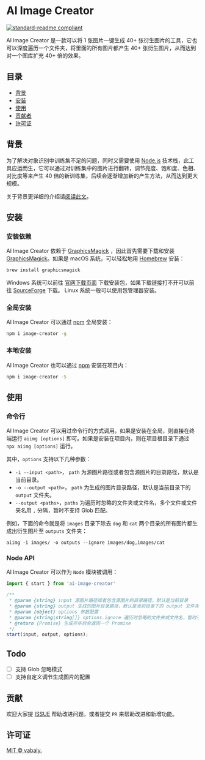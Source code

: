# AI Image Creator

[![standard-readme compliant](https://img.shields.io/badge/readme%20style-standard-brightgreen.svg?style=flat-square)](https://github.com/RichardLitt/standard-readme)

AI Image Creator 是一款可以将 1 张图片一键生成 40+ 张衍生图片的工具，它也可以深度遍历一个文件夹，将里面的所有图片都产生 40+ 张衍生图片，从而达到对一个图库扩充 40+ 倍的效果。

## 目录

- [背景](#背景)
- [安装](#安装)
- [使用](#使用)
- [贡献者](#贡献者)
- [许可证](#许可证)

## 背景

为了解决对象识别中训练集不足的问题，同时又需要使用 [Node.js](https://nodejs.org) 技术栈，此工具应运而生，它可以通过对训练集中的图片进行翻转，调节亮度、饱和度、色相、对比度等来产生 40 倍的新训练集，后续会逐渐增加新的产生方法，从而达到更大规模。

关于背景更详细的介绍请[阅读此文](https://github.com/vabaly/blog/issues/2)。

## 安装

### 安装依赖

AI Image Creator 依赖于 [GraphicsMagick](http://www.graphicsmagick.org/) ，因此首先需要下载和安装 [GraphicsMagick](http://www.graphicsmagick.org/)。如果是 macOS 系统，可以轻松地用 [Homebrew](http://mxcl.github.io/homebrew/) 安装：

```sh
brew install graphicsmagick
```

Windows 系统可以前往 [官网下载页面](http://www.graphicsmagick.org/download.html) 下载安装包，如果下载链接打不开可以前往 [SourceForge](https://sourceforge.net/projects/graphicsmagick/files/) 下载。 Linux 系统一般可以使用包管理器安装。

### 全局安装

AI Image Creator 可以通过 [npm](https://www.npmjs.com/) 全局安装：

```sh
npm i image-creator -g
```

### 本地安装

AI Image Creator 也可以通过 [npm](https://www.npmjs.com/) 安装在项目内：

```sh
npm i image-creator -S
```

## 使用

### 命令行

AI Image Creator 可以用过命令行的方式调用。如果是安装在全局，则直接在终端运行 `aiimg [options]` 即可。如果是安装在项目内，则在项目根目录下通过 `npx aiimg [options]` 运行。

其中，`options` 支持以下几种参数：

* `-i --input <path>`， `path` 为源图片路径或者包含源图片的目录路径，默认是当前目录。
* `-o --output <path>`， `path` 为生成的图片目录路径，默认是当前目录下的 `output` 文件夹。
* `--output <paths>`，`paths` 为遍历时忽略的文件夹或文件名，多个文件或文件夹名用 `,` 分隔，暂时不支持 Glob 匹配。

例如，下面的命令就是将 `images` 目录下除去 `dog` 和 `cat` 两个目录的所有图片都生成出衍生图片至 `outputs` 文件夹：

```
aiimg -i images/ -o outputs --ignore images/dog,images/cat
```

### Node API

AI Image Creator 可以作为 `Node` 模块被调用：

```js
import { start } from 'ai-image-creator'

/**
 * @param {string} input 源图片路径或者包含源图片的目录路径，默认是当前目录
 * @param {string} output 生成的图片目录路径，默认是当前目录下的 output 文件夹
 * @param {object} options 参数配置
 * @param {string|string[]} options.ignore 遍历时忽略的文件夹或文件名，暂时不支持 Glob 匹配
 * @return {Promise} 生成完毕后会返回一个 Promise
 */
start(input, output, options);
```

## Todo

- [ ] 支持 Glob 忽略模式
- [ ] 支持自定义调节生成图片的配置

## 贡献

欢迎大家提 [ISSUE](https://github.com/vabaly/ai-image-creator/issues/new) 帮助改进问题，或者提交 `PR` 来帮助改进和新增功能。

## 许可证

[MIT © vabaly.](./LICENSE)
